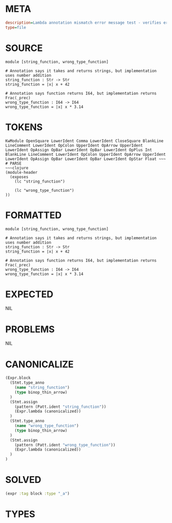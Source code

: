 # META
~~~ini
description=Lambda annotation mismatch error message test - verifies error messages assume annotation is correct and implementation is wrong
type=file
~~~
# SOURCE
~~~roc
module [string_function, wrong_type_function]

# Annotation says it takes and returns strings, but implementation uses number addition
string_function : Str -> Str
string_function = |x| x + 42

# Annotation says function returns I64, but implementation returns Frac(_prec)
wrong_type_function : I64 -> I64
wrong_type_function = |x| x * 3.14
~~~
# TOKENS
~~~text
KwModule OpenSquare LowerIdent Comma LowerIdent CloseSquare BlankLine LineComment LowerIdent OpColon UpperIdent OpArrow UpperIdent LowerIdent OpAssign OpBar LowerIdent OpBar LowerIdent OpPlus Int BlankLine LineComment LowerIdent OpColon UpperIdent OpArrow UpperIdent LowerIdent OpAssign OpBar LowerIdent OpBar LowerIdent OpStar Float ~~~
# PARSE
~~~clojure
(module-header
  (exposes
    (lc "string_function")

    (lc "wrong_type_function")
))
~~~
# FORMATTED
~~~roc
module [string_function, wrong_type_function]

# Annotation says it takes and returns strings, but implementation uses number addition
string_function : Str -> Str
string_function = |x| x + 42

# Annotation says function returns I64, but implementation returns Frac(_prec)
wrong_type_function : I64 -> I64
wrong_type_function = |x| x * 3.14
~~~
# EXPECTED
NIL
# PROBLEMS
NIL
# CANONICALIZE
~~~clojure
(Expr.block
  (Stmt.type_anno
    (name "string_function")
    (type binop_thin_arrow)
  )
  (Stmt.assign
    (pattern (Patt.ident "string_function"))
    (Expr.lambda (canonicalized))
  )
  (Stmt.type_anno
    (name "wrong_type_function")
    (type binop_thin_arrow)
  )
  (Stmt.assign
    (pattern (Patt.ident "wrong_type_function"))
    (Expr.lambda (canonicalized))
  )
)
~~~
# SOLVED
~~~clojure
(expr :tag block :type "_a")
~~~
# TYPES
~~~roc
~~~
